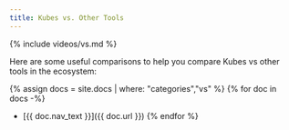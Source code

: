 ```yaml
---
title: Kubes vs. Other Tools
---
```


{% include videos/vs.md %}

Here are some useful comparisons to help you compare Kubes vs other tools in the ecosystem:

{% assign docs = site.docs | where: "categories","vs" %}
{% for doc in docs -%}
* [{{ doc.nav_text }}]({{ doc.url }})
{% endfor %}
